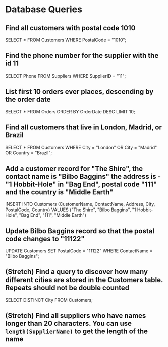 # Database Queries

## Find all customers with postal code 1010
SELECT * FROM Customers WHERE PostalCode = "1010";

## Find the phone number for the supplier with the id 11
SELECT Phone FROM Suppliers WHERE SupplierID = "11";

## List first 10 orders ever places, descending by the order date
SELECT * FROM Orders ORDER BY OrderDate DESC LIMIT 10;

## Find all customers that live in London, Madrid, or Brazil
SELECT * FROM Customers WHERE City = "London" OR City = "Madrid" OR Country = "Brazil";

## Add a customer record for "The Shire", the contact name is "Bilbo Baggins" the address is -"1 Hobbit-Hole" in "Bag End", postal code "111" and the country is "Middle Earth"
INSERT INTO Customers (CustomerName, ContactName, Address, City, PostalCode, Country) VALUES ("The Shire", "Bilbo Baggins", "1 Hobbit-Hole", "Bag End", "111", "Middle Earth")

## Update Bilbo Baggins record so that the postal code changes to "11122"
UPDATE Customers SET PostalCode = "11122" WHERE ContactName = "Bilbo Baggins";

## (Stretch) Find a query to discover how many different cities are stored in the Customers table. Repeats should not be double counted
SELECT DISTINCT City FROM Customers;

## (Stretch) Find all suppliers who have names longer than 20 characters. You can use `length(SupplierName)` to get the length of the name
